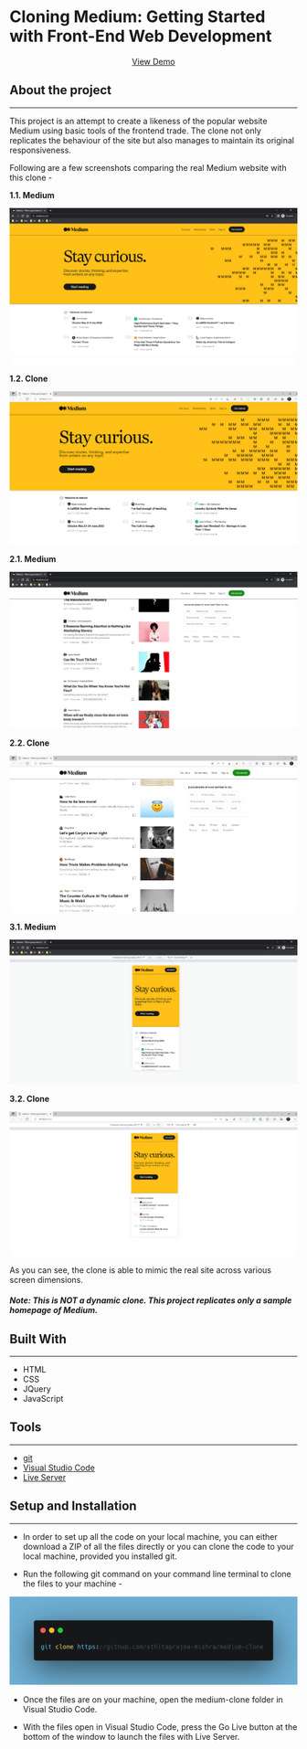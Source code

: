 # Cloning Medium: Getting Started with Front-End Web Development

<p align="center">
<a href="#">View Demo</a>
</p>


## About the project

---

This project is an attempt to create a likeness of the popular website Medium using basic tools of the frontend trade. The clone not only replicates the behaviour of the site but also manages to maintain its original responsiveness.

Following are a few screenshots comparing the real Medium website with this clone - 

**1.1. Medium**

<img src="./images//Screenshot%20(434).png">

**1.2. Clone**

<img src="./images//Screenshot%20(437).png">

**2.1. Medium**

<img src="./images//Screenshot%20(435).png">

**2.2. Clone**

<img src="./images//Screenshot%20(438).png">

**3.1. Medium**

<img src="./images//Screenshot%20(436).png">

**3.2. Clone**

<img src="./images//Screenshot%20(439).png">

As you can see, the clone is able to mimic the real site across various screen dimensions.

#### *Note: This is NOT a dynamic clone. This project replicates only a sample homepage of Medium.*

## Built With

---

+ HTML
+ CSS
+ JQuery
+ JavaScript

## Tools

---

+ [git](https://git-scm.com/downloads)
+ [Visual Studio Code](https://code.visualstudio.com/)
+ [Live Server](https://marketplace.visualstudio.com/items?itemName=ritwickdey.LiveServer)

## Setup and Installation

---

+ In order to set up all the code on your local machine, you can either download a ZIP of all the files directly or you can clone the code to your local machine, provided you installed git.

+ Run the following git command on your command line terminal to clone the files to your machine - 

<img src="./images/carbon.png">

+ Once the files are on your machine, open the medium-clone folder in Visual Studio Code.

+ With the files open in Visual Studio Code, press the Go Live button at the bottom of the window to launch the files with Live Server.